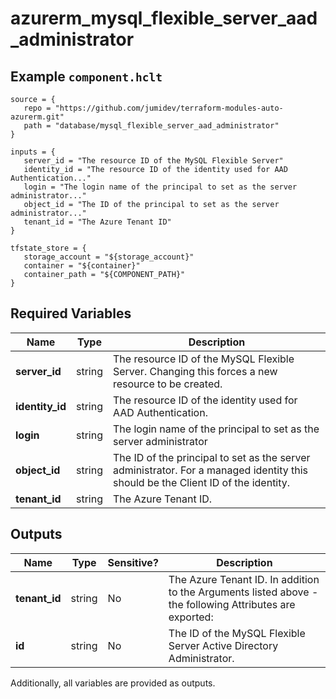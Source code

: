 # azurerm_mysql_flexible_server_aad_administrator



## Example `component.hclt`

```hcl
source = {
   repo = "https://github.com/jumidev/terraform-modules-auto-azurerm.git"   
   path = "database/mysql_flexible_server_aad_administrator"   
}

inputs = {
   server_id = "The resource ID of the MySQL Flexible Server"   
   identity_id = "The resource ID of the identity used for AAD Authentication..."   
   login = "The login name of the principal to set as the server administrator..."   
   object_id = "The ID of the principal to set as the server administrator..."   
   tenant_id = "The Azure Tenant ID"   
}

tfstate_store = {
   storage_account = "${storage_account}"   
   container = "${container}"   
   container_path = "${COMPONENT_PATH}"   
}

```

## Required Variables

| Name | Type |  Description |
| ---- | --------- |  ----------- |
| **server_id** | string |  The resource ID of the MySQL Flexible Server. Changing this forces a new resource to be created. | 
| **identity_id** | string |  The resource ID of the identity used for AAD Authentication. | 
| **login** | string |  The login name of the principal to set as the server administrator | 
| **object_id** | string |  The ID of the principal to set as the server administrator. For a managed identity this should be the Client ID of the identity. | 
| **tenant_id** | string |  The Azure Tenant ID. | 



## Outputs

| Name | Type | Sensitive? | Description |
| ---- | ---- | --------- | --------- |
| **tenant_id** | string | No  | The Azure Tenant ID. In addition to the Arguments listed above - the following Attributes are exported: | 
| **id** | string | No  | The ID of the MySQL Flexible Server Active Directory Administrator. | 

Additionally, all variables are provided as outputs.
